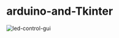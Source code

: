 # arduino-and-Tkinter

![led-control-gui](https://user-images.githubusercontent.com/52040368/112338886-9bd23000-8cd8-11eb-951d-4d7810ac9d50.jpg)
